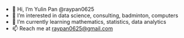 - 👋 Hi, I’m Yulin Pan @raypan0625
- 👀 I’m interested in data science, consulting, badminton, computers
- 🌱 I’m currently learning mathematics, statistics, data analytics
- 📫 Reach me at raypan0625@gmail.com

<!---
raypan0625/raypan0625 is a ✨ special ✨ repository because its `README.md` (this file) appears on your GitHub profile.
You can click the Preview link to take a look at your changes.
--->
